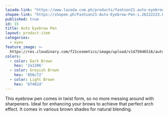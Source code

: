 ```yaml
---
lazada-link: "https://www.lazada.com.ph/products/fashion21-auto-eyebrow-i254098533-s349020184.html?spm=a2o4l.seller.list.4.5de16cc90022U5&mp=1"
shopee-link: "https://shopee.ph/Fashion21-Auto-Eyebrow-Pen-i.26222223.826165442"
published: true
id: 15
title: Auto Eyebrow Pen
layout: product-item
categories:
  - eyes
feature_image: >-
  https://res.cloudinary.com/f21cosmetics/image/upload/v1475046516/auto-eyebrow-pen_m26oxn.jpg
colors:
  - color: Dark Brown
    hex: '2a1206'
  - color: Greyish Brown
    hex: '856c72'
  - color: Light Brown
    hex: '67402d'
---
```

This eyebrow pen comes in twist form, so no more messing around with sharpeners. Ideal for enhancing your brows to achieve that perfect arch effect. It comes in various brown shades for natural blending.

